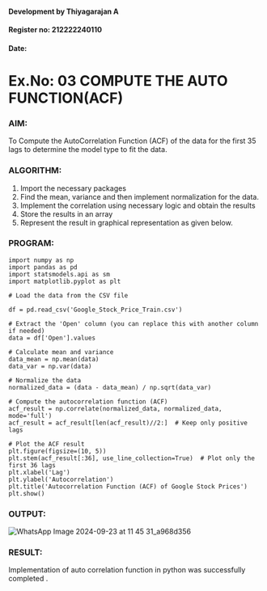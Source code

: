 #### Development by Thiyagarajan A
#### Register no: 212222240110
#### Date:
# Ex.No: 03   COMPUTE THE AUTO FUNCTION(ACF)

### AIM:
To Compute the AutoCorrelation Function (ACF) of the data for the first 35 lags to determine the model
type to fit the data.
### ALGORITHM:
1. Import the necessary packages
2. Find the mean, variance and then implement normalization for the data.
3. Implement the correlation using necessary logic and obtain the results
4. Store the results in an array
5. Represent the result in graphical representation as given below.
### PROGRAM:
```
import numpy as np
import pandas as pd
import statsmodels.api as sm
import matplotlib.pyplot as plt

# Load the data from the CSV file

df = pd.read_csv('Google_Stock_Price_Train.csv')

# Extract the 'Open' column (you can replace this with another column if needed)
data = df['Open'].values

# Calculate mean and variance
data_mean = np.mean(data)
data_var = np.var(data)

# Normalize the data
normalized_data = (data - data_mean) / np.sqrt(data_var)

# Compute the autocorrelation function (ACF)
acf_result = np.correlate(normalized_data, normalized_data, mode='full')
acf_result = acf_result[len(acf_result)//2:]  # Keep only positive lags

# Plot the ACF result
plt.figure(figsize=(10, 5))
plt.stem(acf_result[:36], use_line_collection=True)  # Plot only the first 36 lags
plt.xlabel('Lag')
plt.ylabel('Autocorrelation')
plt.title('Autocorrelation Function (ACF) of Google Stock Prices')
plt.show()

```

### OUTPUT:
![WhatsApp Image 2024-09-23 at 11 45 31_a968d356](https://github.com/user-attachments/assets/35d9344e-e8e6-40fc-8a61-57b7793b5854)


### RESULT:
Implementation of auto correlation function in python was successfully completed .
